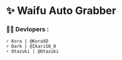 # ✨ Waifu Auto Grabber

### 👨‍💻 Devlopers :
    ⚡ Kora | @KoraXD
    ⚡ Dark | @IkariS0_0
    ⚡ Otazuki | @Otazuki
